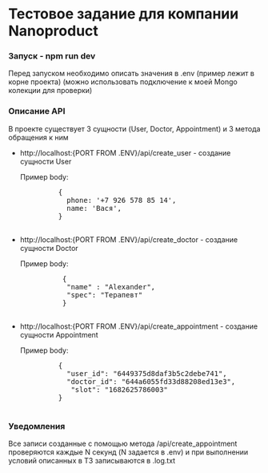 
<h1> Тестовое задание для компании Nanoproduct </h1>


<h3> Запуск - npm run dev </h3>

<p> Перед запуском необходимо описать значения в .env (пример лежит в корне проекта) (можно использовать подключение к моей Mongo колекции для проверки) </p>

<h3> Описание API </h3>
<p>В проекте существует 3 сущности (User, Doctor, Appointment) и 3 метода обращения к ним</p>
<ul>
  <li>http://localhost:{PORT FROM .ENV}/api/create_user - создание сущности User</li> 
    <p>Пример body:</p>
    <pre>
         {
           phone: '+7 926 578 85 14',
           name: 'Вася',
         } 
    </pre>
   <li>http://localhost:{PORT FROM .ENV}/api/create_doctor - создание сущности Doctor</li> 
    <p>Пример body:</p>
    <pre>
          {
           "name" : "Alexander",
           "spec": "Терапевт"
          }
     </pre>
   <li>http://localhost:{PORT FROM .ENV}/api/create_appointment - создание сущности Appointment</li> 
    <p>Пример body:</p>
    <pre>
         {
           "user_id": "6449375d8daf3b5c2debe741",
           "doctor_id": "644a6055fd33d88208ed13e3",
            "slot": "1682625786003"
         }
    </pre>

</ul>
<h3>Уведомления</h3>
<p>Все записи созданные с помощью метода /api/create_appointment проверяются каждые N секунд (N задается в .env) и при выполнении условий описанных в ТЗ записываются в .log.txt</p>
